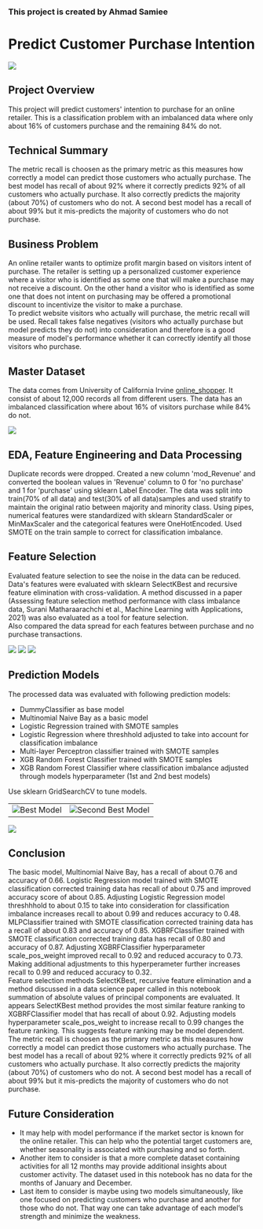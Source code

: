 ### This project is created by Ahmad Samiee



# Predict Customer Purchase Intention

<img src="Visuals/online_shopping.jpeg">

## Project Overview

This project will predict customers' intention to purchase for an online retailer. This is a classification problem with an imbalanced data where only about 16% of customers purchase and the remaining 84% do not.

## Technical Summary
The metric recall is choosen as the primary metric as this measures how correctly a model can predict those customers who actually purchase. The best model has recall of about 92% where it correctly predicts 92% of all customers who actually purchase.  It also correctly predicts the majority (about 70%) of customers who do not.  A second best model has a recall of about 99% but it mis-predicts the majority of customers who do not purchase. 

## Business Problem

An online retailer wants to optimize profit margin based on visitors intent of purchase. The retailer is setting up a personalized customer experience where a visitor who is identified as some one that will make a purchase may not receive a discount. On the other hand a visitor who is identified as some one that does not intent on purchasing may be offered a promotional discount to incentivize the visitor to make a purchase.<br>
To predict website visitors who actually will purchase, the metric recall will be used. Recall takes false negatives (visitors who actually purchase but model predicts they do not) into consideration and therefore is a good measure of model's performance whether it can correctly identify all those visitors who purchase.<br>

## Master Dataset
The data comes from University of California Irvine [online_shopper](https://archive.ics.uci.edu/ml/datasets/Online+Shoppers+Purchasing+Intention+Dataset). It consist of about 12,000 records all from different users.  The data has an imbalanced classification where about 16% of visitors purchase while 84% do not.<br>

<img src="Visuals/class_imbalance.jpeg">

## EDA, Feature Engineering and Data Processing
Duplicate records were dropped. Created a new column 'mod_Revenue' and converted the boolean values in 'Revenue' column to 0 for 'no purchase' and 1 for 'purchase' using sklearn Label Encoder. The data was split into train(70% of all data) and test(30% of all data)samples and used stratify to maintain the original ratio between majority and minority class.  Using pipes, numerical features were standardized with sklearn StandardScaler or MinMaxScaler and the categorical features were OneHotEncoded. Used SMOTE on the train sample to correct for classification imbalance. 

## Feature Selection
Evaluated feature selection to see the noise in the data can be reduced. Data's features were evaluated with sklearn SelectKBest and recursive feature elimination with cross-validation. A method discussed in a paper (Assessing feature selection method performance with class imbalance data, Surani Matharaarachchi et al., Machine Learning with Applications, 2021) was also evaluated as a tool for feature selection.<br>
Also compared the data spread for each features between purchase and no purchase transactions.

<img src= "Visuals/selectkbest.jpeg">
<img src= "Visuals/rfecv.jpeg">
<img src= "Visuals/savpcl.jpeg">

## Prediction Models
The processed data was evaluated with following prediction models:<br>
* DummyClassifier as base model
* Multinomial Naive Bay as a basic model
* Logistic Regression trained with SMOTE samples
* Logistic Regression where threshhold adjusted to take into account for classification imbalance
* Multi-layer Perceptron classifier trained with SMOTE samples
* XGB Random Forest Classifier trained with SMOTE samples
* XGB Random Forest Classifier where classification imbalance adjusted through models hyperparameter (1st and 2nd best models)

Use sklearn GridSearchCV to tune models.

<table><tr>
<td> <img src="Visuals/XGBRFClassifier_recall=0.92.jpeg" alt="Best Model"/></td>
<td> <img src="Visuals/XGBRFClassifier_recall=0.99.jpeg" alt="Second Best Model" /></td>
</tr></table>

<img src="Visuals/xgbrf.jpeg">

## Conclusion
The basic model, Multinomial Naive Bay, has a recall of about 0.76 and accuracy of 0.66.  Logistic Regression model trained with SMOTE classification corrected training data has recall of about 0.75 and improved accuracy score of about 0.85. Adjusting Logistic Regression model threshhhold to about 0.15 to take into consideration for classification imbalance increases recall to about 0.99 and reduces accuracy to 0.48. MLPClassifier trained with SMOTE classification corrected training data has a recall of about 0.83 and accuracy of 0.85.  XGBRFClassifier trained with SMOTE classification corrected training data has recall of 0.80 and accuracy of 0.87. Adjusting XGBRFClassifier hyperparameter scale_pos_weight improved recall to 0.92 and reduced accuracy to 0.73.  Making additional adjustments to this hyperperameter further increases recall to 0.99 and reduced accuracy to 0.32.<br>
Feature selection methods SelectKBest, recursive feature elimination and a method discussed in a data science paper called in this notebook summation of absolute values of principal components are evaluated. It appears SelectKBest method provides the most similar feature ranking to XGBRFClassifier model that has recall of about 0.92.  Adjusting models hyperparameter scale_pos_weight to increase recall to 0.99 changes the feature ranking.  This suggests feature ranking may be model dependent.<br>
The metric recall is choosen as the primary metric as this measures how correctly a model can predict those customers who actually purchase. The best model has a recall of about 92% where it correctly predicts 92% of all customers who actually purchase.  It also correctly predicts the majority (about 70%) of customers who do not.  A second best model has a recall of about 99% but it mis-predicts the majority of customers who do not purchase. 

## Future Consideration
* It may help with model performance if the market sector is known for the online retailer. This can help who the potential target customers are, whether seasonality is associated with purchasing and so forth.
* Another item to consider is that a more complete dataset containing activities for all 12 months may provide additional insights about customer activity. The dataset used in this notebook has no data for the months of January and December.
* Last item to consider is maybe using two models simultaneously, like one focused on predicting customers who purchase and another for those who do not. That way one can take advantage of each model’s strength and minimize the weakness.





